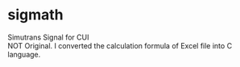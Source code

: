 # sigmath
Simutrans Signal for CUI <br>
NOT Original.
I converted the calculation formula of Excel file into C language.
